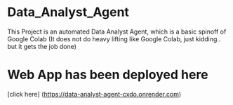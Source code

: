 # Data_Analyst_Agent
This Project is an automated Data Analyst Agent, which is a basic spinoff of Google Colab (It does not do heavy lifting like Google Colab, just kidding.. but it gets the job done)

# Web App has been deployed here
[click here] (https://data-analyst-agent-cxdo.onrender.com)
